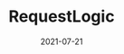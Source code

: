 ---
layout: site
title: "RequestLogic"
date: 2021-07-21
categories: [communication]
version: 11.2.4
major: 11
minor: 2
patch: 4
slug: requestlogic
link: https://www.requestlogic.com/
submitter: masoma92
permalink: /sites/:slug
---